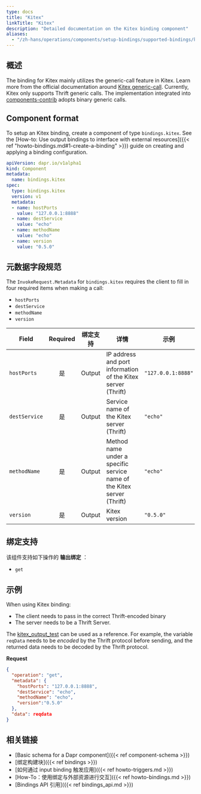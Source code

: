 ```yaml
---
type: docs
title: "Kitex"
linkTitle: "Kitex"
description: "Detailed documentation on the Kitex binding component"
aliases:
  - "/zh-hans/operations/components/setup-bindings/supported-bindings/kitex/"
---
```


## 概述

The binding for Kitex mainly utilizes the generic-call feature in Kitex. Learn more from the official documentation around [Kitex generic-call](https://www.cloudwego.io/docs/kitex/tutorials/advanced-feature/generic-call/). Currently, Kitex only supports Thrift generic calls. The implementation integrated into [components-contrib](https://github.com/dapr/components-contrib/tree/master/bindings/kitex) adopts binary generic calls.


## Component format

To setup an Kitex binding, create a component of type `bindings.kitex`. See the [How-to: Use output bindings to interface with external resources]({{< ref "howto-bindings.md#1-create-a-binding" >}}) guide on creating and applying a binding configuration.

```yaml
apiVersion: dapr.io/v1alpha1
kind: Component
metadata:
  name: bindings.kitex
spec:
  type: bindings.kitex
  version: v1
  metadata: 
  - name: hostPorts
    value: "127.0.0.1:8888"
  - name: destService
    value: "echo"
  - name: methodName
    value: "echo"
  - name: version
    value: "0.5.0"
```

## 元数据字段规范

The `InvokeRequest.Metadata` for `bindings.kitex` requires the client to fill in four required items when making a call:

- `hostPorts`
- `destService`
- `methodName`
- `version`

| Field         | Required | 绑定支持   | 详情                                                                     | 示例                 |
| ------------- |:--------:| ------ | ---------------------------------------------------------------------- | ------------------ |
| `hostPorts`   |    是     | Output | IP address and port information of the Kitex server (Thrift)           | `"127.0.0.1:8888"` |
| `destService` |    是     | Output | Service name of the Kitex server (Thrift)                              | `"echo"`           |
| `methodName`  |    是     | Output | Method name under a specific service name of the Kitex server (Thrift) | `"echo"`           |
| `version`     |    是     | Output | Kitex version                                                          | `"0.5.0"`          |

## 绑定支持

该组件支持如下操作的 **输出绑定** ：

- `get`

## 示例

When using Kitex binding:
- The client needs to pass in the correct Thrift-encoded binary
- The server needs to be a Thrift Server.

The [kitex_output_test](https://github.com/dapr/components-contrib/blob/master/bindings/kitex/kitex_output_test.go) can be used as a reference. For example, the variable `reqData` needs to be _encoded_ by the Thrift protocol before sending, and the returned data needs to be decoded by the Thrift protocol.

**Request**

```json
{
  "operation": "get",
  "metadata": {
    "hostPorts": "127.0.0.1:8888",
    "destService": "echo",
    "methodName": "echo",
    "version":"0.5.0"
  },
  "data": reqdata
}
```

## 相关链接

- [Basic schema for a Dapr component]({{< ref component-schema >}})
- [绑定构建块]({{< ref bindings >}})
- [如何通过 input binding 触发应用]({{< ref howto-triggers.md >}})
- [How-To：使用绑定与外部资源进行交互]({{< ref howto-bindings.md >}})
- [Bindings API 引用]({{< ref bindings_api.md >}})
